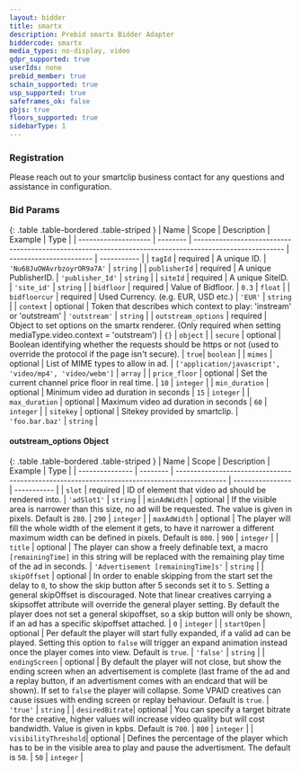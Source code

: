 ```yaml
---
layout: bidder
title: smartx
description: Prebid smartx Bidder Adapter
biddercode: smartx
media_types: no-display, video
gdpr_supported: true
userIds: none
prebid_member: true
schain_supported: true
usp_supported: true
safeframes_ok: false
pbjs: true
floors_supported: true
sidebarType: 1
---
```


### Registration

Please reach out to your smartclip business contact for any questions and assistance in configuration.

### Bid Params

{: .table .table-bordered .table-striped }
| Name                 | Scope    | Description                                                                                             | Example                 | Type        |
| -------------------- | -------- | ------------------------------------------------------------------------------------------------------- | ----------------------- | ----------- |
| `tagId`              | required | A unique ID.                                                                                            | `'Nu68JuOWAvrbzoyrOR9a7A'` | `string` |
| `publisherId`        | required | A unique PublisherID.                                                                                   | `'publisher_Id'`        | `string`    |
| `siteId`             | required | A unique SiteID.                                                                                        | `'site_id'`             | `string`    |
| `bidfloor`           | required | Value of Bidfloor.                                                                                      | `0.3`                   | `float`     |
| `bidfloorcur`        | required | Used Currency. (e.g. EUR, USD etc.)                                                                     | `'EUR'`                 | `string`    |
| `context`            | optional | Token that describes which context to play: 'instream' or 'outstream'                                   | `'outstream'`           | `string`    |
| `outstream_options`  | required | Object to set options on the smartx renderer. (Only required when setting mediaType.video.context = 'outstream') | `{}`           | `object`    |
| `secure`             | optional | Boolean identifying whether the requests should be https or not (used to override the protocol if the page isn't secure). | `true`| `boolean`   |
| `mimes`              | optional | List of MIME types to allow in ad.                                                                      | `['application/javascript', 'video/mp4', 'video/webm']` | `array` |
| `price_floor`        | optional | Set the current channel price floor in real time.                                                       | `10`                    | `integer`   |
| `min_duration`       | optional | Minimum video ad duration in seconds                                                                    | `15`                    | `integer`   |
| `max_duration`       | optional | Maximum video ad duration in seconds                                                                    | `60`                    | `integer`   |
| `sitekey`            | optional | Sitekey provided by smartclip.                                                                          | `'foo.bar.baz'`           | `string`    |

<a name="smartx-outstream-options-object"></a>

#### outstream_options Object

{: .table .table-bordered .table-striped }
| Name            | Scope    | Description                                                                                  | Example          | Type        |
| --------------- | -------- | -------------------------------------------------------------------------------------------- | ---------------- | ----------- |
| `slot`          | required | ID of element that video ad should be rendered into.                                         | `'adSlot1'`      | `string`    |
| `minAdWidth`    | optional | If the visible area is narrower than this size, no ad will be requested. The value is given in pixels. Default is `280`.       | `290`            | `integer`   |
| `maxAdWidth`    | optional | The player will fill the whole width of the element it gets, to have it narrower a different maximum width can be defined in pixels. Default is `800`.                                | `900`            | `integer`   |
| `title`         | optional | The player can show a freely definable text, a macro `[remainingTime]` in this string will be replaced with the remaining play time of the ad in seconds. | `'Advertisement [remainingTime]s'` | `string`    |
| `skipOffset`    | optional | In order to enable skipping from the start set the delay to `0`, to show the skip button after 5 seconds set it to `5`. Setting a general skipOffset is discouraged. Note that linear creatives carrying a skipsoffet attribute will override the general player setting. By default the player does not set a general skipoffset, so a skip button will only be shown, if an ad has a specific skipoffset attached. |  `0`  | `integer`   |
| `startOpen`     | optional | Per default the player will start fully expanded, if a valid ad can be played. Setting this option to `false` will trigger an expand animation instead once the player comes into view. Default is `true`.              | `'false'`        | `string`    |
| `endingScreen`  | optional | By default the player will not close, but show the ending screen when an advertisement is complete (last frame of the ad and a replay button, if an advertisment comes with an endcard that will be shown). If set to `false` the player will collapse. Some VPAID creatives can cause issues with ending screen or replay behaviour. Default is `true`.              | `'true'`         | `string`    |
| `desiredBitrate`| optional | You can specify a target bitrate for the creative, higher values will increase video quality but will cost bandwidth. Value is given in kpbs. Default is `700`.                       | `800`            | `integer`   |
| `visibilityThreshold`| optional | Defines the percentage of the player which has to be in the visible area to play and pause the advertisment. The default is `50`.                           | `50`             | `integer`   |
